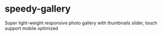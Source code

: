 speedy-gallery
==============

Super light-weight responsive photo gallery with thumbnails slider, touch support mobile optimized

